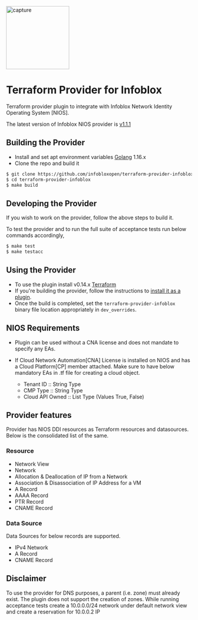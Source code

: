  <img width="171" alt="capture" src="https://user-images.githubusercontent.com/36291746/39614422-6b653088-4f8d-11e8-83fd-05b18ca974a2.PNG">

# Terraform Provider for Infoblox
Terraform provider plugin to integrate with Infoblox Network Identity Operating System [NIOS].

The latest version of Infoblox NIOS provider is [v1.1.1](https://github.com/infobloxopen/terraform-provider-infoblox/releases/tag/v1.1.1)

## Building the Provider
* Install and set apt environment variables [Golang](https://golang.org/doc/install) 1.16.x
* Clone the repo and build it
```sh
$ git clone https://github.com/infobloxopen/terraform-provider-infoblox
$ cd terraform-provider-infoblox
$ make build
```

## Developing the Provider
If you wish to work on the provider, follow the above steps to build it.

To test the provider and to run the full suite of acceptance tests run below commands accordingly,
```sh
$ make test
$ make testacc
```

## Using the Provider
* To use the plugin install v0.14.x [Terraform](https://www.terraform.io/downloads.html)
* If you're building the provider, follow the instructions to [install it as a plugin](https://www.terraform.io/docs/cli/config/config-file.html#development-overrides-for-provider-developers).
* Once the build is completed, set the `terraform-provider-infoblox` binary file location appropriately in `dev_overrides`.

## NIOS Requirements
* Plugin can be used without a CNA license and does not mandate to specify any EAs.

* If Cloud Network Automation[CNA] License is installed on NIOS and has a Cloud Platform[CP] member attached. Make sure to have below mandatory EAs in .tf file for creating a cloud object.
   * Tenant ID :: String Type
   * CMP Type :: String Type
   * Cloud API Owned :: List Type (Values True, False)

## Provider features
Provider has NIOS DDI resources as Terraform resources and datasources. Below is the consolidated list of the same.
### Resource
* Network View
* Network
* Allocation & Deallocation of IP from a Network
* Association & Disassociation of IP Address for a VM
* A Record
* AAAA Record
* PTR Record
* CNAME Record

### Data Source
Data Sources for below records are supported.
* IPv4 Network
* A Record
* CNAME Record

## Disclaimer
To use the provider for DNS purposes, a parent (i.e. zone) must already exist. The plugin does not support the creation of zones.
While running acceptance tests create a 10.0.0.0/24 network under default network view and create a reservation for 10.0.0.2 IP

